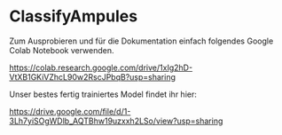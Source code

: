 # ClassifyAmpules

Zum Ausprobieren und für die Dokumentation einfach folgendes Google Colab Notebook verwenden.

https://colab.research.google.com/drive/1xIg2hD-VtXB1GKiVZhcL90w2RscJPbqB?usp=sharing


Unser bestes fertig trainiertes Model findet ihr hier:

https://drive.google.com/file/d/1-3Lh7yiSOgWDlb_AQTBhw19uzxxh2LSo/view?usp=sharing
